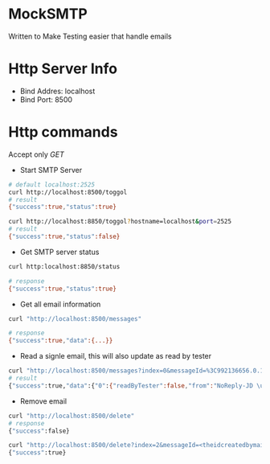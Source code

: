 # MockSMTP

Written to Make Testing easier that handle emails

# Http Server Info
* Bind Addres: localhost
* Bind Port: 8500

# Http commands

Accept only *GET*

* Start SMTP Server

```sh
# default localhost:2525
curl http://localhost:8500/toggol
# result
{"success":true,"status":true}

curl http://localhost:8850/toggol?hostname=localhost&port=2525
# result
{"success":true,"status":false}
```

* Get SMTP server status

```sh
curl http:localhost:8850/status

# response
{"success":true,"status":true}
```

* Get all email information

```sh
curl "http://localhost:8500/messages"

# response
{"success":true,"data":{...}}

```
* Read a signle email, this will also update as read by tester

```sh
curl "http://localhost:8500/messages?index=0&messageId=%3C992136656.0.1587882808639.JavaMail.johny@johny%3E"
# result
{"success":true,"data":{"0":{"readByTester":false,"from":"NoReply-JD \u003cjohny@example.com\u003e","to":"other@mail.com","subject":"Subject to change","mailBody":"\nWe are giong to change the whole idea of living\r\n","date":"Apr 26, 2020, 3:33:28 PM","messageId":"\u003c992136656.0.1587882808639.JavaMail.johny@johny\u003e","mimeVersion":"1.0","index":0,"attachments":{},"attachement":false,"contentType":"text/plain; charset\u003dUTF-8","contentTransferEncoding":"7bit","format":"flowed"}}}
```

* Remove email

```sh
curl "http://localhost:8500/delete"
# response
{"success":false}

curl "http://localhost:8500/delete?index=2&messageId=<theidcreatedbymailsendingapp>"
{"success":true}


```
